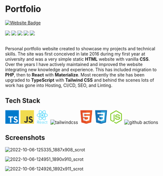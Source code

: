<h1>Portfolio</h1>

<div>
  <a href="https://kylegough.co.uk" target="_blank" rel="noreferrer"><img src="https://img.shields.io/badge/Website-56347C?style=for-the-badge&logoColor=white" alt="Website Badge"/></a>
</div>

<br />

<div>
  <a href="https://github.com/KyleGough/portfolio/actions?query=branch%3Amaster"><img src="https://img.shields.io/github/workflow/status/KyleGough/portfolio/Pre-Merge/master?style=plastic" /></a>
  <a href="https://github.com/KyleGough/portfolio/commits/master"><img src="https://img.shields.io/github/last-commit/KyleGough/portfolio?style=plastic" /></a>
  <a href="https://github.com/KyleGough/portfolio/pulls"><img src="https://img.shields.io/github/issues-pr/KyleGough/portfolio?style=plastic" /></a>
  <a href="https://github.com/KyleGough/portfolio/pulls?q=is%3Apr+is%3Aclosed"><img src="https://img.shields.io/github/issues-pr-closed-raw/KyleGough/portfolio?style=plastic" /></a>
  <a href="https://kylegough.co.uk"><img src="https://img.shields.io/website?down_message=down&style=plastic&up_message=up&url=https%3A%2F%2Fkylegough.co.uk" /></a>
</div>

<br />

<p>Personal portfolio website created to showcase my projects and technical skills. The site was first conceived in late 2016 during my first year at university and was a very simple static <strong>HTML</strong> website with vanilla <strong>CSS</strong>. Over the years I have actively maintained and improved the website integrating new knowledge and experience. This has included migration to <strong>PHP</strong>, then to <strong>React</strong> with <strong>Materialize</strong>. Most recently the site has been upgraded to <strong>TypeScript</strong> with <strong>Tailwind CSS</strong> and behind the scenes lots of work has gone into Hosting, CI/CD, SEO, and Linting.</p>

## Tech Stack

<div id="stack">
  <!-- TypeScript -->
  <img src="https://raw.githubusercontent.com/devicons/devicon/master/icons/typescript/typescript-original.svg" alt="typescript" width="45" height="45"/>

  <!-- JavaScript -->
  <img src="https://raw.githubusercontent.com/devicons/devicon/master/icons/javascript/javascript-original.svg" alt="javascript" width="45" height="45"/>

  <!-- React -->
  <img src="https://raw.githubusercontent.com/devicons/devicon/master/icons/react/react-original-wordmark.svg" alt="react" width="45" height="45"/>

  <!-- TailwindCSS -->
  <img src="https://www.vectorlogo.zone/logos/tailwindcss/tailwindcss-icon.svg" alt="tailwindcss" width="45" height="45"/>

  <!-- HTML -->
  <img src="https://raw.githubusercontent.com/devicons/devicon/master/icons/html5/html5-original.svg" alt="html5" width="45" height="45"/>

  <!-- CSS -->
  <img src="https://raw.githubusercontent.com/devicons/devicon/master/icons/css3/css3-original.svg" alt="css3" width="45" height="45"/>

  <!-- Node.js -->
  <img src="https://raw.githubusercontent.com/devicons/devicon/master/icons/nodejs/nodejs-plain.svg" alt="nodejs" width="45" height="45"/>

  <!-- GitHub Actions -->
  <img src="https://github.githubassets.com/images/modules/site/features/actions-icon-actions.svg" alt="github actions" width="45" height="45" />
</div>

## Screenshots

![2022-10-06-125335_1887x908_scrot](https://user-images.githubusercontent.com/24881448/194305982-b993e1d1-bdb2-496f-b151-b815a7bb52c7.png)

![2022-10-06-124951_1890x910_scrot](https://user-images.githubusercontent.com/24881448/194305432-85c42374-08b2-4c7e-a728-60dde4ce18c2.png)

![2022-10-06-124926_1892x911_scrot](https://user-images.githubusercontent.com/24881448/194305430-17501546-402c-4fb2-b490-2a27dd4996c8.png)

